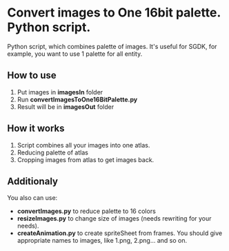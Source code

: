 # Convert images to One 16bit palette. Python script.
Python script, which combines palette of images. It's useful for SGDK, for example, you want to use 1 palette for all entity.

## How to use

1. Put images in **imagesIn** folder
2. Run **convertImagesToOne16BitPalette.py**
3. Result will be in **imagesOut** folder

## How it works

1. Script combines all your images into one atlas.
2. Reducing palette of atlas
3. Cropping images from atlas to get images back.

## Additionaly

You also can use:

- **convertImages.py** to reduce palette to 16 colors
- **resizeImages.py** to change size of images (needs rewriting for your needs).
- **createAnimation.py** to create spriteSheet from frames. You should give appropriate names to images, like 1.png, 2.png... and so on.
